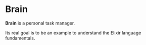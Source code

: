 # Brain

**Brain** is a personal task manager.

Its real goal is to be an example to understand the Elixir language fundamentals.
